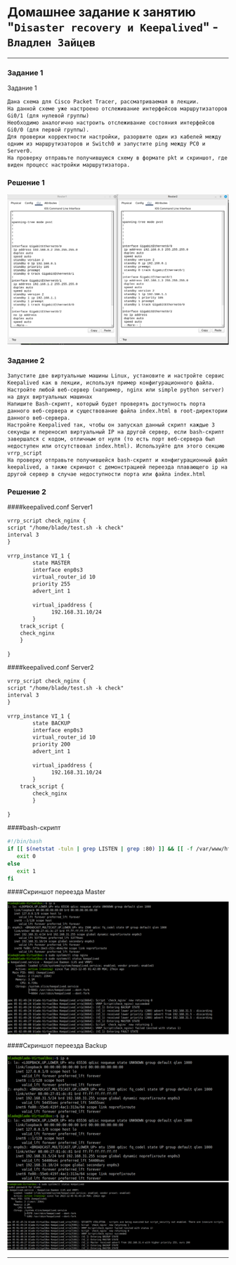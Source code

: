 # Домашнее задание к занятию "`Disaster recovery и Keepalived`" - `Владлен Зайцев`


---

### Задание 1

Задание 1

    Дана схема для Cisco Packet Tracer, рассматриваемая в лекции.
    На данной схеме уже настроено отслеживание интерфейсов маршрутизаторов Gi0/1 (для нулевой группы)
    Необходимо аналогично настроить отслеживание состояния интерфейсов Gi0/0 (для первой группы).
    Для проверки корректности настройки, разорвите один из кабелей между одним из маршрутизаторов и Switch0 и запустите ping между PC0 и Server0.
    На проверку отправьте получившуюся схему в формате pkt и скриншот, где виден процесс настройки маршрутизатора.


### Решение 1

![Routers config — Зайцев.В.А](https://github.com/vladrabbit/hw_img/blob/main/img/hsrp.png)


### Задание 2


    Запустите две виртуальные машины Linux, установите и настройте сервис Keepalived как в лекции, используя пример конфигурационного файла.
    Настройте любой веб-сервер (например, nginx или simple python server) на двух виртуальных машинах
    Напишите Bash-скрипт, который будет проверять доступность порта данного веб-сервера и существование файла index.html в root-директории данного веб-сервера.
    Настройте Keepalived так, чтобы он запускал данный скрипт каждые 3 секунды и переносил виртуальный IP на другой сервер, если bash-скрипт завершался с кодом, отличным от нуля (то есть порт веб-сервера был недоступен или отсутствовал index.html). Используйте для этого секцию vrrp_script
    На проверку отправьте получившейся bash-скрипт и конфигурационный файл keepalived, а также скриншот с демонстрацией переезда плавающего ip на другой сервер в случае недоступности порта или файла index.html

### Решение 2

####keepalived.conf Server1

```
vrrp_script check_nginx {
script "/home/blade/test.sh -k check"
interval 3
}

vrrp_instance VI_1 {
        state MASTER
        interface enp0s3
        virtual_router_id 10
        priority 255
        advert_int 1

        virtual_ipaddress {
              192.168.31.10/24
        }
	track_script {
	check_nginx
	}

}

```

####keepalived.conf Server2

```
vrrp_script check_nginx {
script "/home/blade/test.sh -k check"
interval 3
}

vrrp_instance VI_1 {
        state BACKUP
        interface enp0s3
        virtual_router_id 10
        priority 200
        advert_int 1

        virtual_ipaddress {
              192.168.31.10/24
        }
	track_script {
        check_nginx
        }

}

```

####bash-скрипт

```bash
#!/bin/bash
if [[ $(netstat -tuln | grep LISTEN | grep :80) ]] && [[ -f /var/www/html/index.nginx-debian.html ]]; then
   exit 0
else
   exit 1
fi
```


####Скриншот переезда Master

![Master — Зайцев.В.А](https://github.com/vladrabbit/hw_img/blob/main/img/nginx-k1.png)

####Скриншот переезда Backup

![Backup1 — Зайцев.В.А](https://github.com/vladrabbit/hw_img/blob/main/img/nginx-k2.png)
![Backup2 — Зайцев.В.А](https://github.com/vladrabbit/hw_img/blob/main/img/nginx-k3.png)


---
